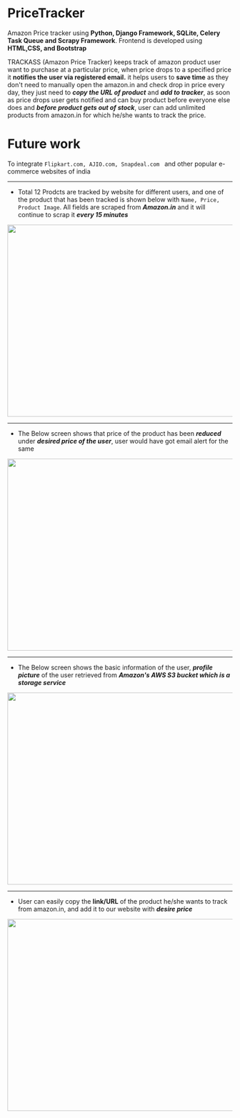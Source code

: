 
# PriceTracker
Amazon Price tracker using **Python, Django Framework, SQLite, Celery Task Queue and Scrapy Framework**. Frontend is developed using **HTML,CSS, and Bootstrap**

TRACKASS (Amazon Price Tracker) keeps track of amazon product user want to purchase at a particular price, when price drops to a specified price it **notifies the user via registered email.**
it helps users to **save time** as they don't need to manually open the amazon.in and check drop in price every day, they just need to ***copy the URL of product*** and ***add to tracker***, as soon as price drops user gets notified and can buy product before everyone else does and ***before product gets out of stock***, user can add unlimited products from amazon.in for which he/she wants to track the price.

# Future work
To integrate ``Flipkart.com, AJIO.com, Snapdeal.com `` and other popular e-commerce websites of india

<hr>

- Total 12 Prodcts are tracked by website for different users, and one of the product that has been tracked is shown below with 
``Name, Price, Product Image``. All fields are scraped from ***Amazon.in*** and it will continue to scrap it ***every 15 minutes***

<img src="./User_interface_Images_of_Web_View/1.JPG" width="1000" height="430">

---

- The Below screen shows that price of the product has been ***reduced*** under ***desired price of the user***, user would have got email alert for the same

<img src="./User_interface_Images_of_Web_View/2.JPG" width="950" height="430">

---

- The Below screen shows the basic information of the user, ***profile picture*** of the user retrieved from ***Amazon's AWS S3 bucket which is a storage service***

<img src="./User_interface_Images_of_Web_View/4.JPG" width="950" height="430">

---

- User can easily copy the **link/URL** of the product he/she wants to track from amazon.in, and add it to our website with ***desire price***

<img src="./User_interface_Images_of_Web_View/3.JPG" width="950" height="430">
